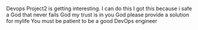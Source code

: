 Devops Project2 is getting interesting. I can do this 
I got this because i safe a God that never fails
God my trust is in you
God please provide a solution for mylife
You must be patient to be a good DevOps engineer

